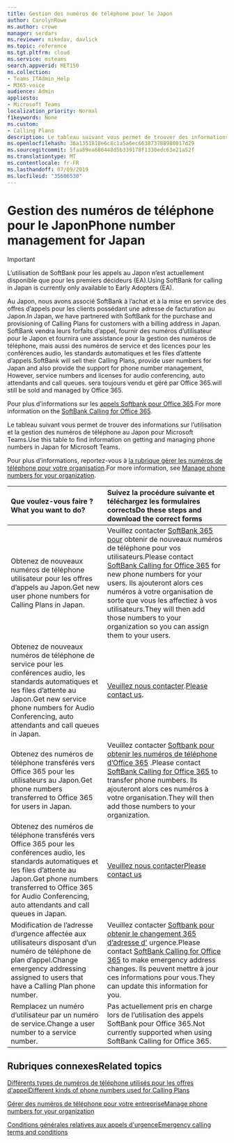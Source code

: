 ```yaml
---
title: Gestion des numéros de téléphone pour le Japon
author: CarolynRowe
ms.author: crowe
manager: serdars
ms.reviewer: mikedav, davlick
ms.topic: reference
ms.tgt.pltfrm: cloud
ms.service: msteams
search.appverid: MET150
ms.collection:
- Teams_ITAdmin_Help
- M365-voice
audience: Admin
appliesto:
- Microsoft Teams
localization_priority: Normal
f1keywords: None
ms.custom:
- Calling Plans
description: Le tableau suivant vous permet de trouver des informations sur l’utilisation et la gestion des numéros de téléphone au Japon pour Microsoft Teams.
ms.openlocfilehash: 36a1351818e6c8c1a5a6ec663873788980817d29
ms.sourcegitcommit: 5faa89ea686448d5b339178f1330edc63e21a52f
ms.translationtype: MT
ms.contentlocale: fr-FR
ms.lasthandoff: 07/09/2019
ms.locfileid: "35606530"
---
```

# <a name="phone-number-management-for-japan"></a><span data-ttu-id="e45c6-103">Gestion des numéros de téléphone pour le Japon</span><span class="sxs-lookup"><span data-stu-id="e45c6-103">Phone number management for Japan</span></span>

> [!IMPORTANT]
> <span data-ttu-id="e45c6-104">L’utilisation de SoftBank pour les appels au Japon n’est actuellement disponible que pour les premiers décideurs (EA).</span><span class="sxs-lookup"><span data-stu-id="e45c6-104">Using SoftBank for calling in Japan is currently only available to Early Adopters (EA).</span></span>

<span data-ttu-id="e45c6-105">Au Japon, nous avons associé SoftBank à l’achat et à la mise en service des offres d’appels pour les clients possédant une adresse de facturation au Japon.</span><span class="sxs-lookup"><span data-stu-id="e45c6-105">In Japan, we have partnered with SoftBank for the purchase and provisioning of Calling Plans for customers with a billing address in Japan.</span></span> <span data-ttu-id="e45c6-106">SoftBank vendra leurs forfaits d’appel, fournir des numéros d’utilisateur pour le Japon et fournira une assistance pour la gestion des numéros de téléphone, mais aussi des numéros de service et des licences pour les conférences audio, les standards automatiques et les files d’attente d’appels.</span><span class="sxs-lookup"><span data-stu-id="e45c6-106">SoftBank will sell their Calling Plans, provide user numbers for Japan and also provide the support for phone number management, However, service numbers and licenses for audio conferencing, auto attendants and call queues.</span></span>  <span data-ttu-id="e45c6-107">sera toujours vendu et géré par Office 365.</span><span class="sxs-lookup"><span data-stu-id="e45c6-107">will still be sold and managed by Office 365.</span></span>

<span data-ttu-id="e45c6-108">Pour plus d’informations sur les [appels Softbank pour Office 365](https://aka.ms/SoftBankVoicePlan).</span><span class="sxs-lookup"><span data-stu-id="e45c6-108">For more information on the [SoftBank Calling for Office 365](https://aka.ms/SoftBankVoicePlan).</span></span>

<span data-ttu-id="e45c6-109">Le tableau suivant vous permet de trouver des informations sur l’utilisation et la gestion des numéros de téléphone au Japon pour Microsoft Teams.</span><span class="sxs-lookup"><span data-stu-id="e45c6-109">Use this table to find information on getting and managing phone numbers in Japan for Microsoft Teams.</span></span>

<span data-ttu-id="e45c6-110">Pour plus d’informations, reportez-vous à [la rubrique gérer les numéros de téléphone pour votre organisation](manage-phone-numbers-for-your-organization.md).</span><span class="sxs-lookup"><span data-stu-id="e45c6-110">For more information, see  [Manage phone numbers for your organization](manage-phone-numbers-for-your-organization.md).</span></span>
  
|<span data-ttu-id="e45c6-111">**Que voulez-vous faire ?**</span><span class="sxs-lookup"><span data-stu-id="e45c6-111">**What you want to do?**</span></span>|<span data-ttu-id="e45c6-112">**Suivez la procédure suivante et téléchargez les formulaires corrects**</span><span class="sxs-lookup"><span data-stu-id="e45c6-112">**Do these steps and download the correct forms**</span></span>|
|:-----|:-----|
|<span data-ttu-id="e45c6-113">Obtenez de nouveaux numéros de téléphone utilisateur pour les offres d’appels au Japon.</span><span class="sxs-lookup"><span data-stu-id="e45c6-113">Get new user phone numbers for Calling Plans in Japan.</span></span>   <br/> |<span data-ttu-id="e45c6-114">Veuillez contacter [SoftBank 365 pour](https://aka.ms/SoftBankVoicePlan) obtenir de nouveaux numéros de téléphone pour vos utilisateurs.</span><span class="sxs-lookup"><span data-stu-id="e45c6-114">Please contact [SoftBank Calling for Office 365](https://aka.ms/SoftBankVoicePlan) for new phone numbers for your users.</span></span> <span data-ttu-id="e45c6-115">Ils ajouteront alors ces numéros à votre organisation de sorte que vous les affectiez à vos utilisateurs.</span><span class="sxs-lookup"><span data-stu-id="e45c6-115">They will then add those numbers to your organization so you can assign them to your users.</span></span> <br/>
|<span data-ttu-id="e45c6-116">Obtenez de nouveaux numéros de téléphone de service pour les conférences audio, les standards automatiques et les files d’attente au Japon.</span><span class="sxs-lookup"><span data-stu-id="e45c6-116">Get new service phone numbers for Audio Conferencing, auto attendants and call queues in Japan.</span></span>  <br/> |<span data-ttu-id="e45c6-117">[Veuillez nous contacter](mailto:ptnapac@microsoft.com).</span><span class="sxs-lookup"><span data-stu-id="e45c6-117">[Please contact us](mailto:ptnapac@microsoft.com).</span></span>|
|<span data-ttu-id="e45c6-118">Obtenez des numéros de téléphone transférés vers Office 365 pour les utilisateurs au Japon.</span><span class="sxs-lookup"><span data-stu-id="e45c6-118">Get phone numbers transferred to Office 365 for users in Japan.</span></span>  <br/> |<span data-ttu-id="e45c6-119">Veuillez contacter [Softbank pour obtenir les numéros de téléphone d’Office 365](https://aka.ms/SoftBankVoicePlan) .</span><span class="sxs-lookup"><span data-stu-id="e45c6-119">Please contact [SoftBank Calling for Office 365](https://aka.ms/SoftBankVoicePlan) to transfer phone numbers.</span></span> <span data-ttu-id="e45c6-120">Ils ajouteront alors ces numéros à votre organisation.</span><span class="sxs-lookup"><span data-stu-id="e45c6-120">They will then add those numbers to your organization.</span></span>  <br/> |
|<span data-ttu-id="e45c6-121">Obtenez des numéros de téléphone transférés vers Office 365 pour les conférences audio, les standards automatiques et les files d’attente au Japon.</span><span class="sxs-lookup"><span data-stu-id="e45c6-121">Get phone numbers transferred to Office 365 for Audio Conferencing, auto attendants and call queues in Japan.</span></span>  |[<span data-ttu-id="e45c6-122">Veuillez nous contacter</span><span class="sxs-lookup"><span data-stu-id="e45c6-122">Please contact us</span></span>](mailto:ptnapac@microsoft.com) |
|<span data-ttu-id="e45c6-123">Modification de l’adresse d’urgence affectée aux utilisateurs disposant d’un numéro de téléphone de plan d’appel.</span><span class="sxs-lookup"><span data-stu-id="e45c6-123">Change emergency addressing assigned to users that have a Calling Plan phone number.</span></span> |<span data-ttu-id="e45c6-124">Veuillez contacter [Softbank pour obtenir le changement 365 d’adresse d'](https://aka.ms/SoftBankVoicePlan) urgence.</span><span class="sxs-lookup"><span data-stu-id="e45c6-124">Please contact [SoftBank Calling for Office 365](https://aka.ms/SoftBankVoicePlan) to make emergency address changes.</span></span> <span data-ttu-id="e45c6-125">Ils peuvent mettre à jour ces informations pour vous.</span><span class="sxs-lookup"><span data-stu-id="e45c6-125">They can update this information for you.</span></span>|
|<span data-ttu-id="e45c6-126">Remplacez un numéro d’utilisateur par un numéro de service.</span><span class="sxs-lookup"><span data-stu-id="e45c6-126">Change a user number to a service number.</span></span> |<span data-ttu-id="e45c6-127">Pas actuellement pris en charge lors de l’utilisation des appels SoftBank pour Office 365.</span><span class="sxs-lookup"><span data-stu-id="e45c6-127">Not currently supported when using SoftBank Calling for Office 365.</span></span>

## <a name="related-topics"></a><span data-ttu-id="e45c6-128">Rubriques connexes</span><span class="sxs-lookup"><span data-stu-id="e45c6-128">Related topics</span></span>

[<span data-ttu-id="e45c6-129">Différents types de numéros de téléphone utilisés pour les offres d'appel</span><span class="sxs-lookup"><span data-stu-id="e45c6-129">Different kinds of phone numbers used for Calling Plans</span></span>](../different-kinds-of-phone-numbers-used-for-calling-plans.md)

[<span data-ttu-id="e45c6-130">Gérer des numéros de téléphone pour votre entreprise</span><span class="sxs-lookup"><span data-stu-id="e45c6-130">Manage phone numbers for your organization</span></span>](manage-phone-numbers-for-your-organization.md)

[<span data-ttu-id="e45c6-131">Conditions générales relatives aux appels d'urgence</span><span class="sxs-lookup"><span data-stu-id="e45c6-131">Emergency calling terms and conditions</span></span>](../emergency-calling-terms-and-conditions.md)
